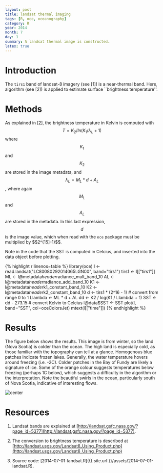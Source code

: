 ```yaml
---
layout: post
title: landsat thermal imaging
tags: [R, oce, oceanography]
category: R
year: 2014
month: 7
day: 1
summary: A landsat thermal image is constructed.
latex: true
---
```


# Introduction

The ``tirs1`` band of landsat-8 imagery (see [1]) is a near-thermal band.  Here, algorithm (see [2]) is applied to estimate surface ``brightness temperature''.

# Methods

As explained in [2], the brightness temperature in Kelvin is computed with $$T=K_2 / ln(K_1/\lambda_L + 1)$$ where $$K_1$$ and $$K_2$$ are stored in the image metadata, and $$\lambda_L=M_L*d+A_L$$, where again $$M_L$$ and $$A_L$$ are stored in the metadata.  In this last expression, $$d$$ is the image value, which when read with the ``oce`` package must be multiplied by $$2^{15]-1)$$.

Note in the code that the SST is computed in Celcius, and inserted into the data object before plotting.


{% highlight r linenos=table %}
library(oce)
l <- read.landsat("LC80080292014065LGN00", band="tirs1")
tirs1 <- l[["tirs1"]]
ML <- l@metadata$header$radiance_mult_band_10
AL <- l@metadata$header$radiance_add_band_10
K1 <- l@metadata$header$k1_constant_band_10
K2 <- l@metadata$header$k2_constant_band_10
d <- tirs1 * (2^16 - 1)            # convert from range 0 to 1
Llambda <- ML * d + AL
dd <- K2 / log(K1 / Llambda + 1)
SST <- dd - 273.15                 # convert Kelvin to Celcius
l@data$SST <- SST
plot(l, band="SST", col=oceColorsJet)
mtext(l[["time"]])
{% endhighlight %}

# Results

The figure below shows the results.  This image is from winter, so the land (Nova Scotia) is colder than the ocean.  The high land is especially cold, as those familiar with the topography can tell at a glance.  Homogenous blue patches indicate frozen lakes.  Generally, the water temperature hovers around freezing (i.e. -2C).  Colder patches in the Bay of Fundy are likely a signature of ice.  Some of the orange colour suggests temperatures below freezing (perhaps 1C below), which suggests a difficulty in the algorithm or the interpretation.  Note the beautiful swirls in the ocean, particularly south of Nova Scotia, indicative of interesting flows.

![center](http://dankelley.github.io/figs/2014-07-01-landsat.png) 

# Resources

1. Landsat bands are explained at [http://landsat.gsfc.nasa.gov/?page_id=5377](http://landsat.gsfc.nasa.gov/?page_id=5377).

2. The conversion to brightness temperature is described at [http://landsat.usgs.gov/Landsat8_Using_Product.php](http://landsat.usgs.gov/Landsat8_Using_Product.php)

3. Source code: [2014-07-01-landsat.R]({{ site.url }}/assets/2014-07-01-landsat.R).


